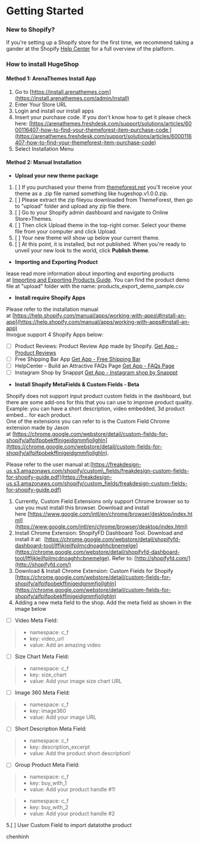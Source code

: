 # Getting Started

### New to Shopify?

If you're setting up a Shopify store for the first time, we recommend taking a gander at the Shopify [Help Center](https://help.shopify.com/) for a full overview of the platform.

### How to install HugeShop

#### Method 1: ArenaThemes Install App

1. Go to [https://install.arenathemes.com](https://install.arenathemes.com/admin/install)
2. Enter Your Store URL
3. Login and install our install apps
4. Insert your purchase code. If you don't know how to get it please check here: [https://arenathemes.freshdesk.com/support/solutions/articles/6000116407-how-to-find-your-themeforest-item-purchase-code ](https://arenathemes.freshdesk.com/support/solutions/articles/6000116407-how-to-find-your-themeforest-item-purchase-code)
5. Select Installation Menu

#### Method 2: Manual Installation

* **Upload your new theme package**

1. [ ] If you purchased your theme from [themeforest.net](https://www.themeforest.net/) you'll receive your theme as a .zip file named something like hugeshop.v1.0.0.zip.
2. [ ] Please extract the zip fileyou downloaded from ThemeForest, then go to "upload" folder and upload any zip file there. 
3. [ ] Go to your Shopify admin dashboard and navigate to Online Store&gt;Themes. 
4. [ ] Then click Upload theme in the top-right corner. Select your theme file from your computer and click Upload.
5. [ ] Your new theme will show up below your current theme. 
6. [ ] At this point, it is installed, but not published. When you're ready to unveil your new look to the world, click **Publish theme**.

* **Importing and Exporting Product**

lease read more information about importing and exporting products at [Importing and Exporting Products Guide](https://help.shopify.com/manual/products/import-export). You can find the product demo file at "upload" folder with the name: products\_export\_demo\_sample.csv

* **Install require Shopify Apps**

Please refer to the installation manual at [https://help.shopify.com/manual/apps/working-with-apps\#install-an-app](https://help.shopify.com/manual/apps/working-with-apps#install-an-app)  
Invogue support 4 Shopify Apps below:

* [ ] Product Reviews: Product Review App made by Shopify. [Get App - Product Reviews](https://apps.shopify.com/product-reviews)
* [ ] Free Shipping Bar App [Get App - Free Shipping Bar](https://apps.shopify.com/free-shipping-bar)
* [ ] HelpCenter - Build an Attractive FAQs Page [Get App - FAQs Page](https://apps.shopify.com/helpcenter)
* [ ] Instagram Shop by Snapppt [Get App - Instagram shop by Snapppt](https://apps.shopify.com/254e867e771ed335c210d8d84830371a)

* **Install Shopify MetaFields & Custom Fields - Beta**

Shopify does not support input product custom fields in the dashboard, but there are some add-ons for this that you can use to improve product quality. Example: you can have a short description, video embedded, 3d product embed... for each product.  
One of the extensions you can refer to is the Custom Field Chrome extension made by Jason at [https://chrome.google.com/webstore/detail/custom-fields-for-shopify/alfplfpobekffinigeidgmmfjollghln](https://chrome.google.com/webstore/detail/custom-fields-for-shopify/alfplfpobekffinigeidgmmfjollghln).

Please refer to the user manual at:[https://freakdesign-us.s3.amazonaws.com/shopify/custom\_fields/freakdesign-custom-fields-for-shopify-guide.pdf](https://freakdesign-us.s3.amazonaws.com/shopify/custom_fields/freakdesign-custom-fields-for-shopify-guide.pdf)

1. Currently, Custom Field Extensions only support Chrome browser so to use you must install this browser. Download and install here [https://www.google.com/intl/en/chrome/browser/desktop/index.html](https://www.google.com/intl/en/chrome/browser/desktop/index.html)
2. Install Chrome Extension: ShopifyFD Dashboard Tool. Download and install it at:  [https://chrome.google.com/webstore/detail/shopifyfd-dashboard-tool/lffljkleilfpjlmcdnoaghhcbnemelge](https://chrome.google.com/webstore/detail/shopifyfd-dashboard-tool/lffljkleilfpjlmcdnoaghhcbnemelge). Refer to: [http://shopifyfd.com/](http://shopifyfd.com/)
3. Download & Install Chrome Extension: Custom Fields for Shopify [https://chrome.google.com/webstore/detail/custom-fields-for-shopify/alfplfpobekffinigeidgmmfjollghln](https://chrome.google.com/webstore/detail/custom-fields-for-shopify/alfplfpobekffinigeidgmmfjollghln)
4. Adding a new meta field to the shop. Add the meta field as shown in the image below

* [ ] Video Meta Field:

> - namespace: c\_f  
> - key: video\_url  
> - value: Add an amazing video

* [ ] Size Chart Meta Field:

> - namespace: c\_f  
> - key: size\_chart  
> - value: Add your image size chart URL

* [ ] Image 360 Meta Field:

> - namespace: c\_f  
> - key: image360  
> - value: Add your image URL

* [ ] Short Description Meta Field:

> - namespace: c\_f  
> - key: description\_excerpt  
> - value: Add the product short description!

* [ ] Group Product Meta Field:

> - namespace: c\_f  
> - key: buy\_with\_1  
> - value: Add your product handle \#1!

> - namespace: c\_f  
> - key: buy\_with\_2  
> - value: Add your product handle \#2

5.[ ]  User Custom Field to import datatothe product

chenhinh



